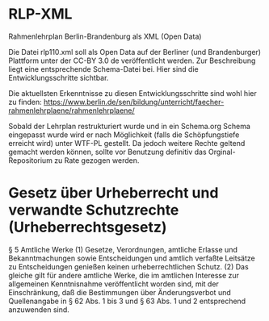 # RLP-XML
Rahmenlehrplan Berlin-Brandenburg als XML (Open Data)

Die Datei rlp110.xml soll als Open Data auf der Berliner (und Brandenburger) Plattform unter der CC-BY 3.0 de veröffentlicht werden.
Zur Beschreibung liegt eine entsprechende Schema-Datei bei.
Hier sind die Entwicklungsschritte sichtbar.

Die aktuellsten Erkenntnisse zu diesen Entwicklungsschritte sind wohl hier zu finden:
https://www.berlin.de/sen/bildung/unterricht/faecher-rahmenlehrplaene/rahmenlehrplaene/

Sobald der Lehrplan restrukturiert wurde und in ein Schema.org Schema eingepasst wurde wird er nach Möglichkeit (falls die Schöpfungstiefe erreicht wird) unter WTF-PL gestellt. Da jedoch weitere Rechte geltend gemacht werden können, sollte vor Benutzung definitiv das Orginal-Repositorium zu Rate gezogen werden.

# Gesetz über Urheberrecht und verwandte Schutzrechte (Urheberrechtsgesetz)
§ 5 Amtliche Werke 
(1) Gesetze, 
Verordnungen, amtliche Erlasse und Bekanntmachungen sowie Entscheidungen
 und amtlich verfaßte Leitsätze zu Entscheidungen genießen keinen 
urheberrechtlichen Schutz.
(2) Das gleiche 
gilt für andere amtliche Werke, die im amtlichen Interesse zur 
allgemeinen Kenntnisnahme veröffentlicht worden sind, mit der 
Einschränkung, daß die Bestimmungen über Änderungsverbot und 
Quellenangabe in § 62 Abs. 1 bis 3 und § 63 Abs. 1 und 2 entsprechend 
anzuwenden sind.
